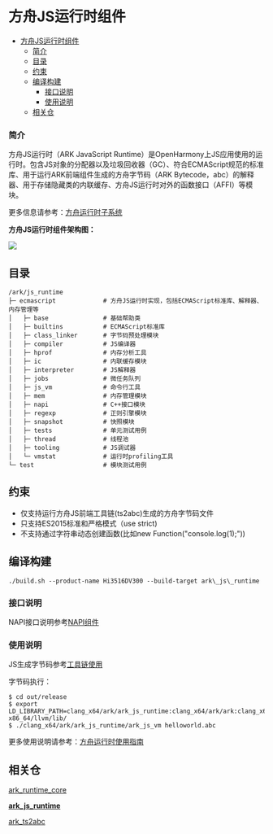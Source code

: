 # 方舟JS运行时组件<a name="ZH-CN_TOPIC_0000001183610495"></a>

- [方舟JS运行时组件<a name="ZH-CN_TOPIC_0000001183610495"></a>](#方舟js运行时组件)
    - [简介<a name="section190813718209"></a>](#简介)
  - [目录<a name="section161941989596"></a>](#目录)
  - [约束<a name="section119744591305"></a>](#约束)
  - [编译构建<a name="section137768191623"></a>](#编译构建)
    - [接口说明<a name="section175841548124517"></a>](#接口说明)
    - [使用说明<a name="section129654513264"></a>](#使用说明)
  - [相关仓<a name="section1371113476307"></a>](#相关仓)

### 简介<a name="section190813718209"></a>

方舟JS运行时（ARK JavaScript Runtime）是OpenHarmony上JS应用使用的运行时。包含JS对象的分配器以及垃圾回收器（GC）、符合ECMAScript规范的标准库、用于运行ARK前端组件生成的方舟字节码（ARK Bytecode，abc）的解释器、用于存储隐藏类的内联缓存、方舟JS运行时对外的函数接口（AFFI）等模块。

更多信息请参考：[方舟运行时子系统](https://gitee.com/openharmony/docs/blob/master/zh-cn/readme/ARK-Runtime-Subsystem-zh.md)

**方舟JS运行时组件架构图：**

![](docs/figures/zh-cn_image_0000001196712959.png)

## 目录<a name="section161941989596"></a>

```
/ark/js_runtime
├─ ecmascript             # 方舟JS运行时实现，包括ECMAScript标准库、解释器、内存管理等
│   ├─ base               # 基础帮助类
│   ├─ builtins           # ECMAScript标准库
│   ├─ class_linker       # 字节码预处理模块
│   ├─ compiler           # JS编译器
│   ├─ hprof              # 内存分析工具
│   ├─ ic                 # 内联缓存模块
│   ├─ interpreter        # JS解释器
│   ├─ jobs               # 微任务队列
│   ├─ js_vm              # 命令行工具
│   ├─ mem                # 内存管理模块
│   ├─ napi               # C++接口模块
│   ├─ regexp             # 正则引擎模块
│   ├─ snapshot           # 快照模块
│   ├─ tests              # 单元测试用例
│   ├─ thread             # 线程池
│   ├─ tooling            # JS调试器
│   └─ vmstat             # 运行时profiling工具
└─ test                   # 模块测试用例
```

## 约束<a name="section119744591305"></a>

* 仅支持运行方舟JS前端工具链\(ts2abc\)生成的方舟字节码文件
* 只支持ES2015标准和严格模式（use strict)
* 不支持通过字符串动态创建函数(比如new Function("console.log(1);"))

## 编译构建<a name="section137768191623"></a>

```
./build.sh --product-name Hi3516DV300 --build-target ark\_js\_runtime
```

### 接口说明<a name="section175841548124517"></a>

NAPI接口说明参考[NAPI组件](https://gitee.com/openharmony/ace_napi/blob/master/README_zh.md)

### 使用说明<a name="section129654513264"></a>

JS生成字节码参考[工具链使用](docs/using-the-toolchain-zh.md)

字节码执行：
```
$ cd out/release
$ export LD_LIBRARY_PATH=clang_x64/ark/ark_js_runtime:clang_x64/ark/ark:clang_x64/global/i18n:../../prebuilts/clang/ohos/linux-x86_64/llvm/lib/
$ ./clang_x64/ark/ark_js_runtime/ark_js_vm helloworld.abc
```

更多使用说明请参考：[方舟运行时使用指南](https://gitee.com/openharmony/ark_js_runtime/blob/master/docs/ARK-Runtime-Usage-Guide-zh.md)

## 相关仓<a name="section1371113476307"></a>

[ark\_runtime\_core](https://gitee.com/openharmony/ark_runtime_core)

**[ark\_js\_runtime](https://gitee.com/openharmony/ark_js_runtime)**

[ark\_ts2abc](https://gitee.com/openharmony/ark_ts2abc)
